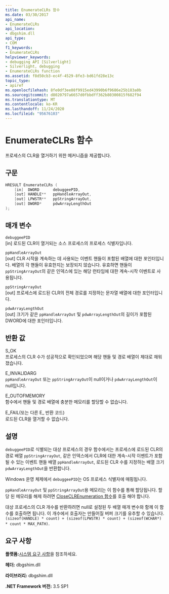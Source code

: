```yaml
---
title: EnumerateCLRs 함수
ms.date: 03/30/2017
api_name:
- EnumerateCLRs
api_location:
- dbgshim.dll
api_type:
- COM
f1_keywords:
- EnumerateCLRs
helpviewer_keywords:
- debugging API [Silverlight]
- Silverlight, debugging
- EnumerateCLRs function
ms.assetid: f8d50cb3-ec4f-4529-8fe3-bd61fd28e13c
topic_type:
- apiref
ms.openlocfilehash: 8fe0df3ee08f9915ed43990b6f9686e25b183a0b
ms.sourcegitcommit: d8020797a6657d0fbbdff362b80300815f682f94
ms.translationtype: MT
ms.contentlocale: ko-KR
ms.lasthandoff: 11/24/2020
ms.locfileid: "95676103"
---
```

# <a name="enumerateclrs-function"></a>EnumerateCLRs 함수

프로세스의 CLR을 열거하기 위한 메커니즘을 제공합니다.  
  
## <a name="syntax"></a>구문  
  
```cpp  
HRESULT EnumerateCLRs (  
    [in]  DWORD      debuggeePID,  
    [out] HANDLE**   ppHandleArrayOut,  
    [out] LPWSTR**   ppStringArrayOut,  
    [out] DWORD*     pdwArrayLengthOut  
);  
```  
  
## <a name="parameters"></a>매개 변수  

 `debuggeePID`  
 [in] 로드된 CLR이 열거되는 소스 프로세스의 프로세스 식별자입니다.  
  
 `ppHandleArrayOut`  
 [out] CLR 시작을 계속하는 데 사용되는 이벤트 핸들이 포함된 배열에 대한 포인터입니다. 배열의 각 핸들이 유효한지는 보장되지 않습니다. 유효하면 핸들이 `ppStringArrayOut`의 같은 인덱스에 있는 해당 런타임에 대한 계속-시작 이벤트로 사용됩니다.  
  
 `ppStringArrayOut`  
 [out] 프로세스에 로드된 CLR의 전체 경로를 지정하는 문자열 배열에 대한 포인터입니다.  
  
 `pdwArrayLengthOut`  
 [out] 크기가 같은 `ppHandleArrayOut` 및 `pdwArrayLengthOut`의 길이가 포함된 DWORD에 대한 포인터입니다.  
  
## <a name="return-value"></a>반환 값  

 S_OK  
 프로세스의 CLR 수가 성공적으로 확인되었으며 해당 핸들 및 경로 배열이 제대로 채워졌습니다.  
  
 E_INVALIDARG  
 `ppHandleArrayOut` 또는 `ppStringArrayOut`이 null이거나 `pdwArrayLengthOut`이 null입니다.  
  
 E_OUTOFMEMORY  
 함수에서 핸들 및 경로 배열에 충분한 메모리를 할당할 수 없습니다.  
  
 E_FAIL(또는 다른 E_ 반환 코드)  
 로드된 CLR을 열거할 수 없습니다.  
  
## <a name="remarks"></a>설명  

 `debuggeePID`로 식별되는 대상 프로세스의 경우 함수에서는 프로세스에 로드된 CLR의 경로 배열 `ppStringArrayOut`, 같은 인덱스에서 CLR에 대한 계속-시작 이벤트가 포함될 수 있는 이벤트 핸들 배열 `ppHandleArrayOut`, 로드된 CLR 수를 지정하는 배열 크기 `pdwArrayLengthOut`을 반환합니다.  
  
 Windows 운영 체제에서 `debuggeePID`는 OS 프로세스 식별자에 매핑됩니다.  
  
 `ppHandleArrayOut` 및 `ppStringArrayOut`용 메모리는 이 함수를 통해 할당됩니다. 할당 된 메모리를 해제 하려면 [CloseCLREnumeration 함수](closeclrenumeration-function.md)를 호출 해야 합니다.  
  
 대상 프로세스의 CLR 개수를 반환하려면 null로 설정된 두 배열 매개 변수와 함께 이 함수를 호출하면 됩니다. 이 개수에서 호출자는 만들어질 버퍼 크기를 유추할 수 있습니다. `(sizeof(HANDLE) * count) + (sizeof(LPWSTR) * count) + (sizeof(WCHAR*) * count * MAX_PATH)`.  
  
## <a name="requirements"></a>요구 사항  

 **플랫폼:**[시스템 요구 사항](../../get-started/system-requirements.md)을 참조하세요.  
  
 **헤더:** dbgshim.dll  
  
 **라이브러리:** dbgshim.dll  
  
 **.NET Framework 버전:** 3.5 SP1
